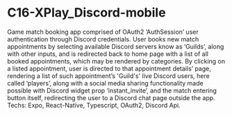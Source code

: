 # C16-XPlay_Discord-mobile
Game match booking app comprised of OAuth2 ‘AuthSession’ user authentication through Discord credentials. User books new match appointments by selecting available Discord servers know as ‘Guilds’, along with other inputs, and is redirected back to home page with a list of all booked appointments, which may be rendered by categories. By clicking on a listed appointment, user is directed to that appointment details’ page, rendering a list of such appointment’s 'Guild's' live Discord users, here called  ‘players’,  along with a social media sharing functionality made possible with Discord widget prop ‘instant_invite’, and the match entering button itself, redirecting the user to a Discord chat page outside the app.  Techs:  Expo, React-Native, Typescript, OAuth2, Discord Api.

